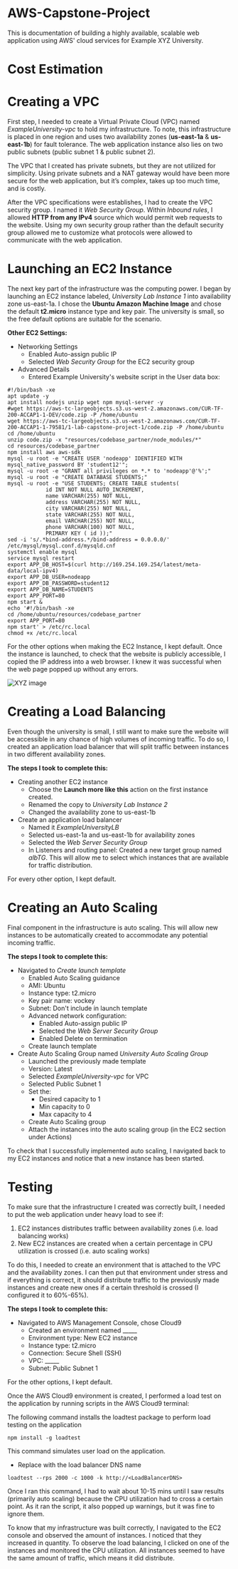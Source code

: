 # AWS-Capstone-Project
This is documentation of building a highly available, scalable web application using AWS' cloud services for Example XYZ University.


# Cost Estimation


# Creating a VPC
First step, I needed to create a Virtual Private Cloud (VPC) named _ExampleUniversity-vpc_ to hold my infrastructure. To note, this infrastructure is placed in one region and uses two availability zones (**us-east-1a** & **us-east-1b**) for fault tolerance. The web application instance also lies on two public subnets (public subnet 1 & public subnet 2).

The VPC that I created has private subnets, but they are not utilized for simplicity. Using private subnets and a NAT gateway would have been more secure for the web application, but it’s complex, takes up too much time, and is costly.

After the VPC specifications were establishes, I had to create the VPC security group. I named it _Web Security Group_. Within _Inbound rules_, I allowed **HTTP from any IPv4** source which would permit web requests to the website. Using my own security group rather than the default security group allowed me to customize what protocols were allowed to communicate with the web application. 


# Launching an EC2 Instance
The next key part of the infrastructure was the computing power. I began by launching an EC2 instance labeled, _University Lab Instance 1_ into availability zone us-east-1a. I chose the **Ubuntu Amazon Machine Image** and chose the default **t2.micro** instance type and key pair. The university is small, so the free default options are suitable for the scenario. 

**Other EC2 Settings:**
+ Networking Settings
    + Enabled Auto-assign public IP
    + Selected _Web Security Group_ for the EC2 security group
+ Advanced Details
    + Entered Example University's website script in the User data box:

``` 
#!/bin/bash -xe
apt update -y
apt install nodejs unzip wget npm mysql-server -y
#wget https://aws-tc-largeobjects.s3.us-west-2.amazonaws.com/CUR-TF-200-ACCAP1-1-DEV/code.zip -P /home/ubuntu
wget https://aws-tc-largeobjects.s3.us-west-2.amazonaws.com/CUR-TF-200-ACCAP1-1-79581/1-lab-capstone-project-1/code.zip -P /home/ubuntu
cd /home/ubuntu
unzip code.zip -x "resources/codebase_partner/node_modules/*"
cd resources/codebase_partner
npm install aws aws-sdk
mysql -u root -e "CREATE USER 'nodeapp' IDENTIFIED WITH mysql_native_password BY 'student12'";
mysql -u root -e "GRANT all privileges on *.* to 'nodeapp'@'%';"
mysql -u root -e "CREATE DATABASE STUDENTS;"
mysql -u root -e "USE STUDENTS; CREATE TABLE students(
            id INT NOT NULL AUTO_INCREMENT,
            name VARCHAR(255) NOT NULL,
            address VARCHAR(255) NOT NULL,
            city VARCHAR(255) NOT NULL,
            state VARCHAR(255) NOT NULL,
            email VARCHAR(255) NOT NULL,
            phone VARCHAR(100) NOT NULL,
            PRIMARY KEY ( id ));"
sed -i 's/.*bind-address.*/bind-address = 0.0.0.0/' /etc/mysql/mysql.conf.d/mysqld.cnf
systemctl enable mysql
service mysql restart
export APP_DB_HOST=$(curl http://169.254.169.254/latest/meta-data/local-ipv4)
export APP_DB_USER=nodeapp
export APP_DB_PASSWORD=student12
export APP_DB_NAME=STUDENTS
export APP_PORT=80
npm start &
echo '#!/bin/bash -xe
cd /home/ubuntu/resources/codebase_partner
export APP_PORT=80
npm start' > /etc/rc.local
chmod +x /etc/rc.local
```
For the other options when making the EC2 Instance, I kept default. Once the instance is launched, to check that the website is publicly accessible, I copied the IP address into a web browser. I knew it was successful when the web page popped up without any errors.

![XYZ image](https://github.com/Lynxee123/AWS-Capstone-Project/assets/117693278/77e90f7e-1395-4fed-bd23-9a5c98771cb4)


# Creating a Load Balancing
Even though the university is small, I still want to make sure the website will be accessible in any chance of high volumes of incoming traffic. To do so, I created an application load balancer that will split traffic between instances in two different availability zones.

**The steps I took to complete this:**
+ Creating another EC2 instance
    + Choose the **Launch more like this** action on the first instance created. 
    + Renamed the copy to _University Lab Instance 2_
    + Changed the availability zone to us-east-1b
+ Create an application load balancer
    + Named it _ExampleUniversityLB_
    + Selected us-east-1a and us-east-1b for availability zones
    + Selected the _Web Server Security Group_
    + In Listeners and routing panel: Created a new target group named _albTG_. This will allow me to select which instances that are available for traffic distribution.

For every other option, I kept default.


# Creating an Auto Scaling
Final component in the infrastructure is auto scaling. This will allow new instances to be automatically created to accommodate any potential incoming traffic. 

**The steps I took to complete this:**
+ Navigated to _Create launch template_
    + Enabled Auto Scaling guidance
    + AMI: Ubuntu
    + Instance type: t2.micro
    + Key pair name: vockey
    + Subnet: Don't include in launch template
    + Advanced network configuration:
        + Enabled Auto-assign public IP
        + Selected the _Web Server Security Group_
        + Enabled Delete on termination
    + Create launch template
+ Create Auto Scaling Group named _University Auto Scaling Group_
    +  Launched the previously made template
    +  Version: Latest
    +  Selected _ExampleUniversity-vpc_ for VPC
    +  Selected Public Subnet 1
    +  Set the:
        + Desired capacity to 1
        + Min capacity to 0
        + Max capacity to 4
    +  Create Auto Scaling group
    +  Attach the instances into the auto scaling group (in the EC2 section under Actions)

To check that I successfully implemented auto scaling, I navigated back to my EC2 instances and notice that a new instance has been started. 


# Testing
To make sure that the infrastructure I created was correctly built, I needed to put the web application under heavy load to see if:
1. EC2 instances distributes traffic between availability zones (i.e. load balancing works)
2. New EC2 instances are created when a certain percentage in CPU utilization is crossed (i.e. auto scaling works)

To do this, I needed to create an environment that is attached to the VPC and the availability zones. I can then put that environment under stress and if everything is correct, it should distribute traffic to the previously made instances and create new ones if a certain threshold is crossed (I configured it to 60%-65%). 

**The steps I took to complete this:**
+ Navigated to AWS Management Console, chose Cloud9
    + Created an environment named _____
    + Environment type: New EC2 instance
    + Instance type: t2.micro
    + Connection: Secure Shell (SSH)
    + VPC: _____
    + Subnet: Public Subnet 1
 
For the other options, I kept default. 
 
Once the AWS Cloud9 environment is created, I performed a load test on the application by running scripts in the AWS Cloud9 terminal:

The following command installs the loadtest package to perform load testing on the application
```
npm install -g loadtest
```
This command simulates user load on the application.
- Replace with the load balancer DNS name
```
loadtest --rps 2000 -c 1000 -k http://<LoadBalancerDNS>
```
Once I ran this command, I had to wait about 10-15 mins until I saw results (primarily auto scaling) because the CPU utilization had to cross a certain point. As it ran the script, it also popped up warnings, but it was fine to ignore them. 

To know that my infrastructure was built correctly, I navigated to the EC2 console and observed the amount of instances. I noticed that they increased in quantity. To observe the load balancing, I clicked on one of the instances and monitored the CPU utilization. All instances seemed to have the same amount of traffic, which means it did distribute. 
